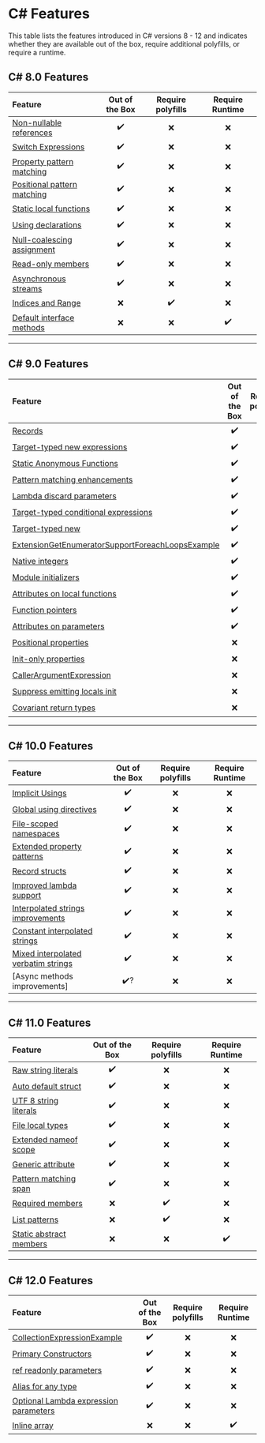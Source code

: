 # C# Features

This table lists the features introduced in C# versions 8 - 12 and indicates whether they are available out of the
box, require additional polyfills, or require a runtime.

## C# 8.0 Features

| Feature                                                                                                        | Out of the Box | Require polyfills | Require Runtime |
|:---------------------------------------------------------------------------------------------------------------|:--------------:|:-----------------:|:---------------:|
| [Non-nullable references](./Polysharp.Playground.CSharp8.CompilerOnly/NullableExample.cs)                      |       ✔️       |         ❌         |        ❌        |
| [Switch Expressions](./Polysharp.Playground.CSharp8.CompilerOnly/SwitchExpressionsExample.cs)                  |       ✔️       |         ❌         |        ❌        |
| [Property pattern matching](./Polysharp.Playground.CSharp8.CompilerOnly/PropertyPatternMatchingExample.cs)     |       ✔️       |         ❌         |        ❌        |
| [Positional pattern matching](./Polysharp.Playground.CSharp8.CompilerOnly/PositionalPatternMatchingExample.cs) |       ✔️       |         ❌         |        ❌        |
| [Static local functions](./Polysharp.Playground.CSharp8.CompilerOnly/StaticLocalFunctionExample.cs)            |       ✔️       |         ❌         |        ❌        |
| [Using declarations](./Polysharp.Playground.CSharp8.CompilerOnly/UsingDeclarationExample.cs)                   |       ✔️       |         ❌         |        ❌        |
| [Null-coalescing assignment](./Polysharp.Playground.CSharp8.CompilerOnly/NullCoalescingAssignmentExample.cs)   |       ✔️       |         ❌         |        ❌        |
| [Read-only members](./Polysharp.Playground.CSharp8.CompilerOnly/ReadonlyMembersExample.cs)                     |       ✔️       |         ❌         |        ❌        |
| [Asynchronous streams](./Polysharp.Playground.CSharp8.CompilerOnly/AsyncStreamExample.cs)                    |       ✔️       |         ❌         |       ❌         |
| [Indices and Range](./Polysharp.Playground.CSharp8.RequirePolyfills/IndicesAndRangesExample.cs)                |       ❌        |        ✔️         |        ❌        |
| [Default interface methods](./Polysharp.Playground.CSharp8.RequireRuntime/DefaultInterfaceMethodsExample.cs)   |       ❌        |         ❌         |       ✔️        |

- - - 

## C# 9.0 Features

| Feature                                                                                                                                             | Out of the Box | Require polyfills | Require Runtime |
|:----------------------------------------------------------------------------------------------------------------------------------------------------|:--------------:|:-----------------:|:---------------:|
| [Records](./Polysharp.Playground.CSharp9.CompilerOnly/RecordsExample.cs)                                                                            |       ✔️       |         ❌         |        ❌        |
| [Target-typed new expressions](./Polysharp.Playground.CSharp9.CompilerOnly/TargetTypedNewExpressionExample.cs)                                      |       ✔️       |         ❌         |        ❌        |
| [Static Anonymous Functions](./Polysharp.Playground.CSharp9.CompilerOnly/StaticAnonymousFunctionsExample.cs)                                        |       ✔️       |         ❌         |        ❌        |
| [Pattern matching enhancements](./Polysharp.Playground.CSharp9.CompilerOnly/PatternMatchingEnhancements.cs)                                         |       ✔️       |         ❌         |        ❌        |
| [Lambda discard parameters](./Polysharp.Playground.CSharp9.CompilerOnly/LambdaDiscardParametersExample.cs)                                          |       ✔️       |         ❌         |        ❌        |
| [Target-typed conditional expressions](./Polysharp.Playground.CSharp9.CompilerOnly/TargetTypedConditionalExpressionsExample.cs)                     |       ✔️       |         ❌         |        ❌        |
| [Target-typed new](./Polysharp.Playground.CSharp9.CompilerOnly/TargetTypedNewExpressionExample.cs)                                                  |       ✔️       |         ❌         |        ❌        |
| [ExtensionGetEnumeratorSupportForeachLoopsExample](./Polysharp.Playground.CSharp9.CompilerOnly/ExtensionGetEnumeratorSupportForeachLoopsExample.cs) |       ✔️       |         ❌         |        ❌        |
| [Native integers](./Polysharp.Playground.CSharp9.CompilerOnly/PointersFeatures/NativeIntegersExample.cs)                                            |       ✔️       |         ❌         |        ❌        |
| [Module initializers](./Polysharp.Playground.CSharp9.RequirePolyfills/ModuleInitializerExample.cs)                                                  |       ✔️       |         ❌         |        ❌        |
| [Attributes on local functions](./Polysharp.Playground.CSharp9.CompilerOnly/AttributeOnLocalFunctionsExample.cs)                                    |       ✔️       |         ❌         |        ❌        |
| [Function pointers](./Polysharp.Playground.CSharp9.CompilerOnly/PointersFeatures/FunctionPointerExample.cs)                                         |       ✔️       |         ❌         |        ❌        |
| [Attributes on parameters](./Polysharp.Playground.CSharp8.CompilerOnly/AttributesOnParametersExample.cs)                                            |       ✔️       |         ❌         |        ❌        |
| [Positional properties](./Polysharp.Playground.CSharp9.RequirePolyfills/PositionalPropertiesExample.cs)                                             |       ❌        |        ✔️         |        ❌        |
| [Init-only properties](./Polysharp.Playground.CSharp9.RequirePolyfills/InitOnlySettersExample.cs)                                                   |       ❌        |        ✔️         |        ❌        |
| [CallerArgumentExpression](./Polysharp.Playground.CSharp9.RequirePolyfills/CallerArgumentExpressionExample.cs)                                      |       ❌        |        ✔️         |        ❌        |
| [Suppress emitting locals init](./Polysharp.Playground.CSharp9.RequirePolyfills/SuppressEmittingLocalInitExample.cs)                                |       ❌        |        ✔️         |        ❌        |
| [Covariant return types](./Polysharp.Playground.CSharp9.RequireRuntime/CovariantReturnTypesExample.cs)                                              |       ❌        |         ❌         |       ✔️        |

- - - 

## C# 10.0 Features

| Feature                                                                                                                       | Out of the Box | Require polyfills | Require Runtime |
|:------------------------------------------------------------------------------------------------------------------------------|:--------------:|:-----------------:|:---------------:|
| [Implicit Usings](./Polysharp.Playground.CSharp10.CompilerOnly/ImplicitUsingExample.cs)                                       |       ✔️       |         ❌         |        ❌        |
| [Global using directives](./Polysharp.Playground.CSharp10.CompilerOnly/GlobalUsingsExample.cs)                                |       ✔️       |         ❌         |        ❌        |
| [File-scoped namespaces](./Polysharp.Playground.CSharp10.CompilerOnly/FileScopedNamespaceExample.cs)                          |       ✔️       |         ❌         |        ❌        |
| [Extended property patterns](./Polysharp.Playground.CSharp10.CompilerOnly/ExtendedPropertyPatternsExample.cs)                 |       ✔️       |         ❌         |        ❌        |
| [Record structs](./Polysharp.Playground.CSharp10.CompilerOnly/RecordStructExample.cs)                                         |       ✔️       |         ❌         |        ❌        |
| [Improved lambda support](./Polysharp.Playground.CSharp10.CompilerOnly/LambdaSupportExample.cs)                               |       ✔️       |         ❌         |        ❌        |
| [Interpolated strings improvements](./Polysharp.Playground.CSharp10.CompilerOnly/InterpolatedStringImprovements.cs)           |       ✔️       |         ❌         |        ❌        |
| [Constant interpolated strings](./Polysharp.Playground.CSharp10.CompilerOnly/ConstantInterpolatedStringExample.cs)            |       ✔️       |         ❌         |        ❌        |
| [Mixed interpolated verbatim strings](./Polysharp.Playground.CSharp10.CompilerOnly/MixedInterpolatedVerbatimStringExample.cs) |       ✔️       |         ❌         |        ❌        |
| [Async methods improvements]                                                                                                  |      ✔️?       |         ❌         |        ❌        |

- - - 

## C# 11.0 Features

| Feature                                                                                                   | Out of the Box | Require polyfills | Require Runtime |
|:----------------------------------------------------------------------------------------------------------|:--------------:|:-----------------:|:---------------:|
| [Raw string literals](./Polysharp.Playground.CSharp11.CompilerOnly/RawStringLiteralsExample.cs)           |       ✔️       |         ❌         |        ❌        |
| [Auto default struct](./Polysharp.Playground.CSharp11.CompilerOnly/AutoDefaultStructExample.cs)           |       ✔️       |         ❌         |        ❌        |
| [UTF 8 string literals](./Polysharp.Playground.CSharp11.CompilerOnly/Utf8StringLiteralExample.cs)         |       ✔️       |         ❌         |        ❌        |
| [File local types](./Polysharp.Playground.CSharp11.CompilerOnly/FileLocalTypesExample.cs)                 |       ✔️       |         ❌         |        ❌        |
| [Extended nameof scope](./Polysharp.Playground.CSharp11.CompilerOnly/ExtendedNameofScopeExample.cs)       |       ✔️       |         ❌         |        ❌        |
| [Generic attribute](./Polysharp.Playground.CSharp11.CompilerOnly/GenericAttributeExample.cs)              |       ✔️       |         ❌         |        ❌        |
| [Pattern matching span](./Polysharp.Playground.CSharp11.CompilerOnly/PatternMatchingSpanExample.cs)       |       ✔️       |         ❌         |        ❌        |
| [Required members](./Polysharp.Playground.CSharp11.RequirePolyfills/RequiredMembersExample.cs)            |       ❌        |        ✔️         |        ❌        |
| [List patterns](./Polysharp.Playground.CSharp11.RequirePolyfills/ListPatternsExample.cs)                  |       ❌        |        ✔️         |        ❌        |
| [Static abstract members](./Polysharp.Playground.CSharp11.RequireRuntime/StaticAbstractMembersExample.cs) |       ❌        |         ❌         |       ✔️        |

- - -

## C# 12.0 Features

| Feature                                                                                                                            | Out of the Box | Require polyfills | Require Runtime |
|:-----------------------------------------------------------------------------------------------------------------------------------|:--------------:|:-----------------:|:---------------:|
| [CollectionExpressionExample](./Polysharp.Playground.CSharp12.CompilerOnly/CollectionExpressionExample.cs)                         |       ✔️       |         ❌         |        ❌        |
| [Primary Constructors](./Polysharp.Playground.CSharp12.CompilerOnly/PrimaryConstructorsExample.cs)                                 |       ✔️       |         ❌         |        ❌        |
| [ref readonly parameters](./Polysharp.Playground.CSharp12.CompilerOnly/RefReadonlyParameterExample.cs)                             |       ✔️       |         ❌         |        ❌        |
| [Alias for any type](./Polysharp.Playground.CSharp12.CompilerOnly/AliasAnyTypeExample.cs)                                          |       ✔️       |         ❌         |        ❌        |
| [Optional Lambda expression parameters](./Polysharp.Playground.CSharp12.CompilerOnly/OptionalLambdaExpressionParametersExample.cs) |       ✔️       |         ❌         |        ❌        |
| [Inline array](./Polysharp.Playground.CSharp12.RequireRuntime/InlineArraysExample.cs)                                              |       ❌        |         ❌         |       ✔️        |

